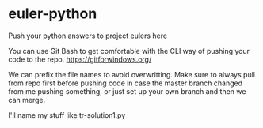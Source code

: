 # euler-python
Push your python answers to project eulers here

You can use Git Bash to get comfortable with the CLI way of pushing your code to the repo.
https://gitforwindows.org/

We can prefix the file names to avoid overwritting. Make sure to always pull from repo first before pushing code in case the master branch changed from me pushing something, or just set up your own branch and then we can merge.

I'll name my stuff like tr-solution1.py
